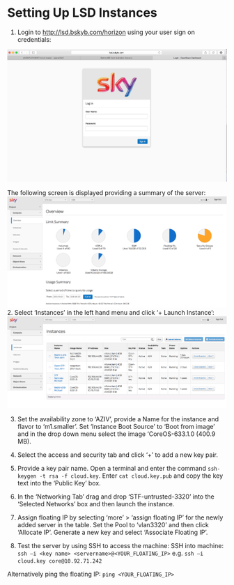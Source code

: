 # Setting Up LSD Instances

1. Login to http://lsd.bskyb.com/horizon using your user sign on credentials:

<img src="res/sky/image07.png" alt="LSD">

The following screen is displayed providing a summary of the server:
<img src="res/sky/image06.png" alt="LSD">
2. Select ‘Instances’ in the left hand menu and click ‘+ Launch Instance’:
<img src="res/sky/image11.png" alt="LSD">

3. Set the availability zone to ‘AZIV’, provide a Name for the instance and flavor to ‘m1.smaller’. Set ‘Instance Boot Source’ to ‘Boot from image’ and in the drop down menu select the image ‘CoreOS-633.1.0 (400.9 MB).


4. Select the access and security tab and click ‘+’ to add a new key pair. 

5. Provide a key pair name. Open a terminal and enter the command `ssh-keygen -t rsa -f cloud.key`. Enter `cat cloud.key.pub` and copy the key text into the ‘Public Key’ box.

6. In the ‘Networking Tab’ drag and drop ‘STF-untrusted-3320’ into the ‘Selected Networks’ box and then launch the instance.

7. Assign floating IP by selecting ‘more’ > ‘assign floating IP’ for the newly added server in the table. Set the Pool to ‘vlan3320’ and then click ‘Allocate IP’.  Generate a new key and select ‘Associate Floating IP’.

8. Test the server by using SSH to access the machine:
SSH into machine: `ssh –i <key name> <servername>@<YOUR_FLOATING_IP>`
 e.g.  `ssh –i cloud.key core@10.92.71.242`

Alternatively ping the floating IP: `ping <YOUR_FLOATING_IP>`

